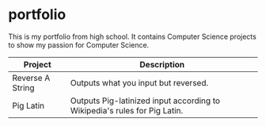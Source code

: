 # portfolio
This is my portfolio from high school. It contains Computer Science projects to show my passion for Computer Science.

Project | Description
------- | -----------
Reverse A String | Outputs what you input but reversed.
Pig Latin | Outputs Pig-latinized input according to Wikipedia's rules for Pig Latin.
